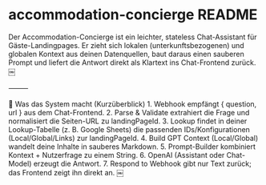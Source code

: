# accommodation-concierge README
Der Accommodation-Concierge ist ein leichter, stateless Chat-Assistant für Gäste-Landingpages. Er zieht sich lokalen (unterkunftsbezogenen) und globalen Kontext aus deinen Datenquellen, baut daraus einen sauberen Prompt und liefert die Antwort direkt als Klartext ins Chat-Frontend zurück.  ￼

⸻

🔎 Was das System macht (Kurzüberblick)
	1.	Webhook empfängt { question, url } aus dem Chat-Frontend.
	2.	Parse & Validate extrahiert die Frage und normalisiert die Seiten-URL zu landingPageId.
	3.	Lookup findet in deiner Lookup-Tabelle (z. B. Google Sheets) die passenden IDs/Konfigurationen (Local/Global/Links) zur landingPageId.
	4.	Build GPT Context (Local/Global) wandelt deine Inhalte in sauberes Markdown.
	5.	Prompt-Builder kombiniert Kontext + Nutzerfrage zu einem String.
	6.	OpenAI (Assistant oder Chat-Model) erzeugt die Antwort.
	7.	Respond to Webhook gibt nur Text zurück; das Frontend zeigt ihn direkt an.  ￼


